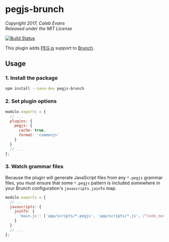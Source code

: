 # pegjs-brunch

*Copyright 2017, Caleb Evans*  
*Released under the MIT License*

[![Build Status](https://travis-ci.org/caleb531/pegjs-brunch.svg?branch=master)](https://travis-ci.org/caleb531/pegjs-brunch)

This plugin adds [PEG.js](https://pegjs.org/) support to
[Brunch](http://brunch.io/).

## Usage

### 1. Install the package

```bash
npm install --save-dev pegjs-brunch
```

### 2. Set plugin options

```js
module.exports = {
  // ...
  plugins: {
    pegjs: {
      cache: true,
      format: 'commonjs'
    }
  }
  // ...
};
```

### 3. Watch grammar files

Because the plugin will generate JavaScript files from any `*.pegjs` grammar
files, you must ensure that some `*.pegjs` pattern is included somewhere in your
Brunch configuration's `javascripts.joinTo` map.

```js
module.exports = {
  // ...
  javascripts: {
    joinTo: {
      'main.js': ['app/scripts/*.pegjs', 'app/scripts/*.js', /^node_modules/]
    }
  }
  // ...
};
```

